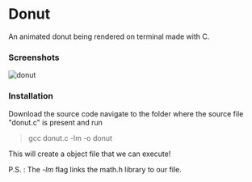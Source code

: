 # Donut

An animated donut being rendered on terminal made with C.

### Screenshots


![donut](https://user-images.githubusercontent.com/99042379/171199056-1f91e77b-ac1f-41dc-bc9a-40d9606f2fda.png)


### Installation

Download the source code navigate to the folder where the source file "donut.c" is present and run 

> gcc donut.c -lm -o donut

This will create a object file that we can execute!

P.S. : The *-lm* flag links the math.h library to our file.
